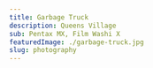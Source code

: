 ```yaml
---
title: Garbage Truck
description: Queens Village
sub: Pentax MX, Film Washi X
featuredImage: ./garbage-truck.jpg
slug: photography
---
```

